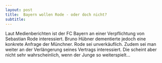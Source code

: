 ```yaml
---
layout: post
title:  Bayern wollen Rode - oder doch nicht?
subtitle:  
---
```


Laut Medienberichten ist der FC Bayern an einer Verpflichtung von Sebastian Rode interessiert. Bruno Hübner dementierte jedoch eine konkrete Anfrage der Münchner. Rode sei unverkäuflich. Zudem sei man weiter an der Verlängerung seines Vertrags interessiert. Die scheint aber nicht sehr wahrscheinlich, wenn der Junge so weiterspielt...



